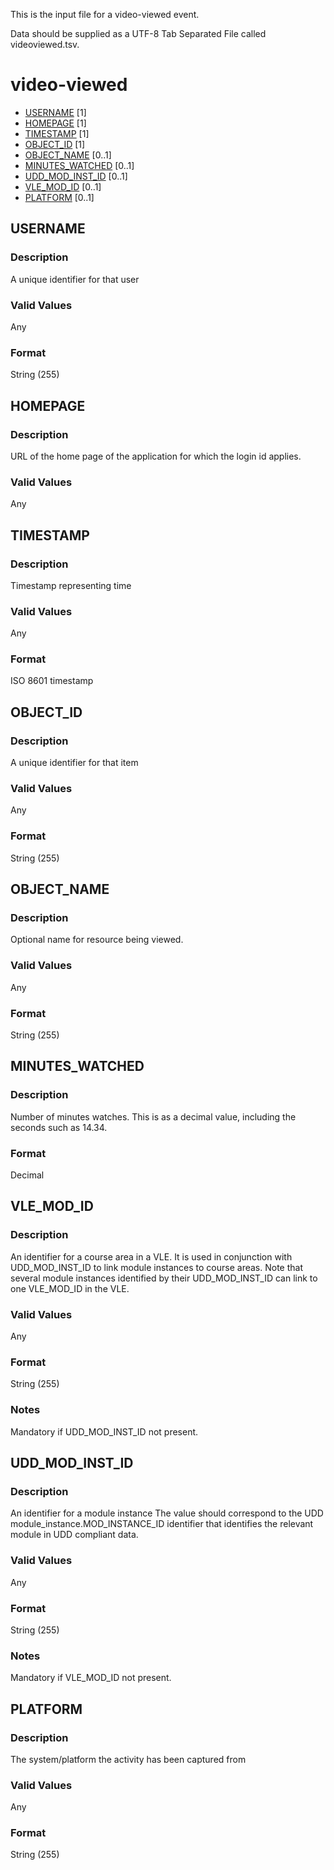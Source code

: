 This is the input file for a video-viewed event.

Data should be supplied as a UTF-8 Tab Separated File called videoviewed.tsv.

# video-viewed

* [USERNAME](#username) [1]
* [HOMEPAGE](#homepage) [1]
* [TIMESTAMP](#timestamp) [1]
* [OBJECT_ID](object_id) [1]
* [OBJECT_NAME](#object_name) [0..1]
* [MINUTES_WATCHED](#minutes_watched) [0..1]
* [UDD_MOD_INST_ID](#udd_mod_inst_id) [0..1]
* [VLE_MOD_ID](#vle_mod_id) [0..1]
* [PLATFORM](#platform) [0..1] 

## USERNAME 
### Description

A unique identifier for that user

### Valid Values
Any

### Format
String (255)

## HOMEPAGE 
### Description
URL of the home page of the application for which the login id applies.

### Valid Values
Any


## TIMESTAMP
### Description

Timestamp representing time

### Valid Values
Any

### Format
ISO 8601 timestamp

## OBJECT_ID 
### Description

A unique identifier for that item

### Valid Values
Any

### Format
String (255)

## OBJECT_NAME 
### Description
Optional name for resource being viewed.

### Valid Values
Any

### Format
String (255)

## MINUTES_WATCHED 
### Description
Number of minutes watches.  This is as a decimal value, including the seconds such as 14.34.

### Format
Decimal

## VLE_MOD_ID 
### Description
An identifier for a course area in a VLE. It is used in conjunction with UDD_MOD_INST_ID to link module instances to course areas. Note that several module instances identified by their UDD_MOD_INST_ID can link to one VLE_MOD_ID in the VLE.

### Valid Values
Any

### Format
String (255)

### Notes
Mandatory if UDD_MOD_INST_ID not present.


## UDD_MOD_INST_ID 
### Description
An identifier for a module instance
The value should correspond to the UDD module_instance.MOD_INSTANCE_ID identifier that identifies the relevant module in UDD compliant data.

### Valid Values
Any

### Format
String (255)

### Notes
Mandatory if VLE_MOD_ID not present.

## PLATFORM 
### Description
The system/platform the activity has been captured from

### Valid Values
Any

### Format
String (255)